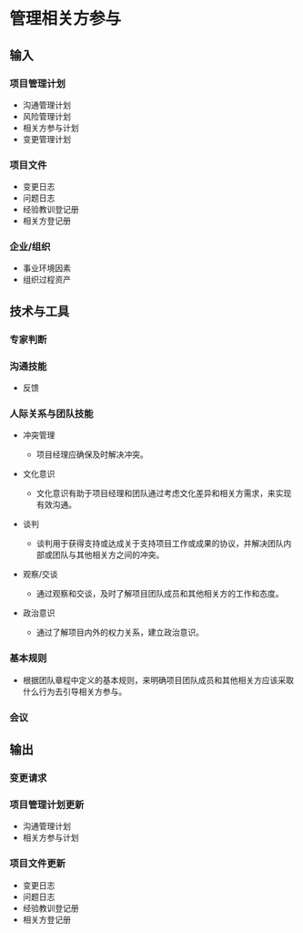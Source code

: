 # 管理相关方参与

## 输入

### 项目管理计划

- 沟通管理计划
- 风险管理计划
- 相关方参与计划
- 变更管理计划

### 项目文件

- 变更日志
- 问题日志
- 经验教训登记册
- 相关方登记册

### 企业/组织

- 事业环境因素
- 组织过程资产

## 技术与工具

### 专家判断

### 沟通技能

- 反馈

### 人际关系与团队技能

- 冲突管理

    - 项目经理应确保及时解决冲突。

- 文化意识

    - 文化意识有助于项目经理和团队通过考虑文化差异和相关方需求，来实现有效沟通。

- 谈判

    - 谈判用于获得支持或达成关于支持项目工作或成果的协议，并解决团队内部或团队与其他相关方之间的冲突。

- 观察/交谈

    - 通过观察和交谈，及时了解项目团队成员和其他相关方的工作和态度。

- 政治意识

    - 通过了解项目内外的权力关系，建立政治意识。

### 基本规则

- 根据团队章程中定义的基本规则，来明确项目团队成员和其他相关方应该采取什么行为去引导相关方参与。

### 会议

## 输出

### 变更请求

### 项目管理计划更新

- 沟通管理计划
- 相关方参与计划

### 项目文件更新

- 变更日志
- 问题日志
- 经验教训登记册
- 相关方登记册

